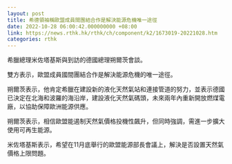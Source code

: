 ```yaml
---
layout: post
title: 希德領袖稱歐盟成員間團結合作是解決能源危機唯一途徑
date: 2022-10-28 06:00:42.000000000 +08:00
link: https://news.rthk.hk/rthk/ch/component/k2/1673019-20221028.htm
categories: rthk
---
```


希臘總理米佐塔基斯與到訪的德國總理朔爾茨會談。

雙方表示，歐盟成員國間團結合作是解決能源危機的唯一途徑。

朔爾茨表示，他肯定希臘在建設新的液化天然氣站和連接管道的努力，並表示德國已決定在北海和波羅的海沿岸，建設液化天然氣碼頭，未來兩年內重新開放燃煤電廠，以協助保障歐洲能源供應。

朔爾茨表示，相信歐盟能遏制天然氣價格投機性飆升，但同時強調，需進一步擴大使用可再生能源。

米佐塔基斯表示，希望在11月底舉行的歐盟能源部長會議上，解決是否設置天然氣價格上限問題。
